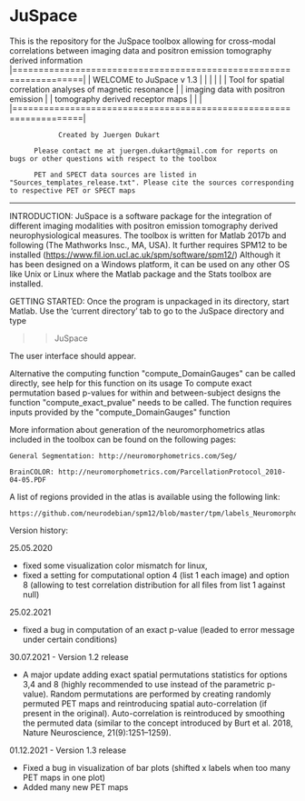# JuSpace
This is the repository for the JuSpace toolbox allowing for cross-modal correlations between imaging data and positron emission tomography derived information
|===================================================================|
|                        WELCOME to JuSpace v 1.3                   |
|                                                                   |
|                                                                   |
|    Tool for spatial correlation analyses of magnetic resonance    |
|    		imaging data with positron emission                          |
|                 tomography derived receptor maps                  |
|                                                                   |
|===================================================================|
 
       			Created by Juergen Dukart
          
          Please contact me at juergen.dukart@gmail.com for reports on bugs or other questions with respect to the toolbox
 
          PET and SPECT data sources are listed in "Sources_templates_release.txt". Please cite the sources corresponding to respective PET or SPECT maps

 
--------------------------------------------------------------------
 
INTRODUCTION:
JuSpace is a software package for the integration of different imaging modalities with positron emission tomography derived neurophysiological measures.
The toolbox is written for Matlab 2017b and following (The Mathworks Insc., MA, USA). It further requires SPM12 to be installed (https://www.fil.ion.ucl.ac.uk/spm/software/spm12/)
Although it has been designed on a Windows platform, it can be used on any other OS like Unix or Linux where the Matlab package and the Stats toolbox are installed.

GETTING STARTED:
Once the program is unpackaged in its directory, start Matlab. Use the ‘current directory’ tab to go to the JuSpace directory and type
>>JuSpace

The user interface should appear.

Alternative the computing function "compute_DomainGauges" can be called directly, see help for this function on its usage
To compute exact permutation based p-values for within and between-subject designs the function "compute_exact_pvalue" needs to be called. The function requires inputs provided by the "compute_DomainGauges" function

More information about generation of the neuromorphometrics atlas included in the toolbox can be found on the following pages:

 	General Segmentation: http://neuromorphometrics.com/Seg/
	
	BrainCOLOR: http://neuromorphometrics.com/ParcellationProtocol_2010-04-05.PDF

A list of regions provided in the atlas is available using the following link:
   
	https://github.com/neurodebian/spm12/blob/master/tpm/labels_Neuromorphometrics.xml
 
Version history:

25.05.2020 
- fixed some visualization color mismatch for linux, 
- fixed a setting for computational option 4 (list 1 each image) and option 8 (allowing to test correlation distribution for all files from list 1 against null)

25.02.2021
- fixed a bug in computation of an exact p-value (leaded to error message under certain conditions)

30.07.2021 - Version 1.2 release
- A major update adding exact spatial permutations statistics for options 3,4 and 8 (highly recommended to use instead of the parametric p-value). Random permutations are performed by creating randomly permuted PET maps and reintroducing spatial auto-correlation (if present in the original). Auto-correlation is reintroduced by smoothing the permuted data (similar to the concept introduced by Burt et al. 2018, Nature Neuroscience, 21(9):1251–1259).

01.12.2021 - Version 1.3 release
- Fixed a bug in visualization of bar plots (shifted x labels when too many PET maps in one plot)
- Added many new PET maps
